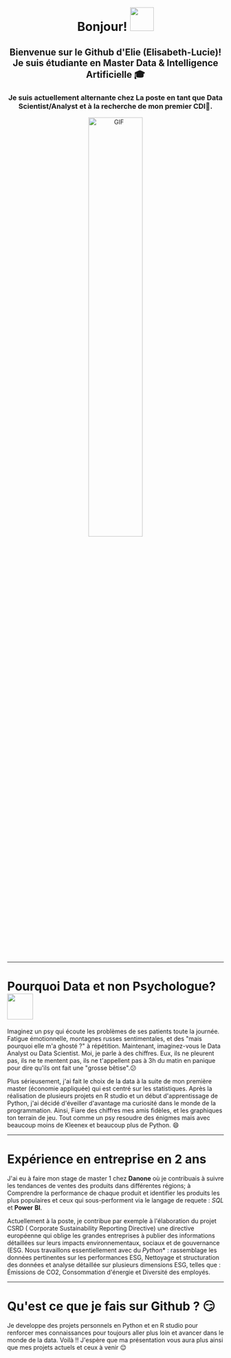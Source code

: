   <h1 align="center">Bonjour!  <img src="https://github.com/mitul3737/mitul3737/blob/main/Wave.gif" height="55px" width="55px"></h1>

  <h2 align="center">
    Bienvenue sur le Github d'Elie (Elisabeth-Lucie)! Je suis étudiante en Master Data & Intelligence Artificielle 🎓<fr>
  </h2>

  <h3 align="center">
    Je suis actuellement alternante chez La poste en tant que Data Scientist/Analyst et à la recherche de mon premier CDI🚀.<fr>
  </h3>


<p align="center">
  <img align="center" width="50%" alt="GIF" src="https://i.makeagif.com/media/8-04-2023/n7aAMC.gif"/>
</p>

_______________________________________________________________________

# Pourquoi Data et non Psychologue? <img align="center" src="https://media4.giphy.com/media/Ll22OhMLAlVDb8UQWe/giphy.gif" width="60">


Imaginez un psy qui écoute les problèmes de ses patients toute la journée. Fatigue émotionnelle, montagnes russes sentimentales, et des "mais pourquoi elle m'a ghosté ?" à répétition. Maintenant, imaginez-vous le Data Analyst ou Data Scientist. Moi, je parle à des chiffres. Eux, ils ne pleurent pas, ils ne te mentent pas, ils ne t'appellent pas à 3h du matin en panique pour dire qu'ils ont fait une "grosse bêtise".😕

Plus sérieusement, j'ai fait le choix de la data à la suite de mon première master (économie appliquée) qui est centré sur les statistiques. Après la réalisation de plusieurs projets en R studio et un début d'apprentissage de Python, j'ai décidé d'éveiller d'avantage ma curiosité dans le monde de la programmation. Ainsi, Fiare des chiffres mes amis fidèles, et les graphiques ton terrain de jeu. Tout comme un psy resoudre des énigmes mais avec beaucoup moins de Kleenex et beaucoup plus de Python. 😄

_______________________________________________________________________

# Expérience en entreprise en 2 ans

J'ai eu à faire mon stage de master 1 chez **Danone** où je contribuais à suivre les tendances de ventes des produits dans différentes régions; à Comprendre la performance de chaque produit et identifier les produits les plus populaires et ceux qui sous-performent via le langage de requete : *SQL* et **Power** **BI**. 

Actuellement à la poste, je contribue par exemple à l'élaboration du projet CSRD ( Corporate Sustainability Reporting Directive) une directive européenne qui oblige les grandes entreprises à publier des informations détaillées sur leurs impacts environnementaux, sociaux et de gouvernance (ESG. Nous travaillons essentiellement avec du *Python** : rassemblage les données pertinentes sur les performances ESG, Nettoyage et structuration des données et analyse détaillée sur plusieurs dimensions ESG, telles que : Émissions de CO2, Consommation d'énergie et Diversité des employés. 

_______________________________________________________________________

# Qu'est ce que je fais sur Github ? 😏

Je developpe des projets personnels en Python et en R studio pour renforcer mes connaissances pour toujours aller plus loin et avancer dans le monde de la data. 
Voilà !! J'espère que ma présentation vous aura plus ainsi que mes projets actuels et ceux à venir  😌 
